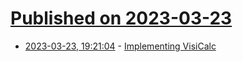 # [Published on 2023-03-23](index.md)

* [2023-03-23, 19:21:04](https://lobste.rs/s/fbflkx/implementing_visicalc) - [Implementing VisiCalc](https://www.landley.net/history/mirror/apple2/implementingvisicalc.html)

